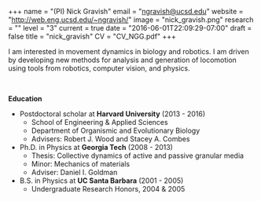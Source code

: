 +++
name = "(PI) Nick Gravish" 
email = "ngravish@ucsd.edu"
website = "http://web.eng.ucsd.edu/~ngravish/"
image = "nick_gravish.png"
research = ""
level = "3"
current = true
date = "2016-06-01T22:09:29-07:00"
draft = false
title = "nick_gravish"
CV = "CV_NGG.pdf"
+++


I am interested in movement dynamics in biology and robotics. I am driven by developing new methods for analysis and generation of locomotion using tools from robotics, computer vision, and physics.

<br />

**Education**

* Postdoctoral scholar at **Harvard University** (2013 - 2016)
    * School of Engineering & Applied Sciences
    * Department of Organismic and Evolutionary Biology
    * Advisers: Robert J. Wood and Stacey A. Combes
* Ph.D. in Physics at **Georgia Tech** (2008 - 2013)
    * Thesis: Collective dynamics of active and passive granular media
    * Minor: Mechanics of materials
    * Adviser: Daniel I. Goldman
* B.S. in Physics at **UC Santa Barbara** (2001 - 2005)
    * Undergraduate Research Honors, 2004 & 2005
